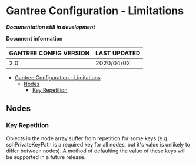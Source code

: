 # Gantree Configuration - Limitations

**_Documentation still in development_**

**Document information**

| GANTREE CONFIG VERSION | LAST UPDATED |
| ---------------------- | ------------ |
| 2.0                    | 2020/04/02   |

- [Gantree Configuration - Limitations](#gantree-configuration---limitations)
  - [Nodes](#nodes)
    - [Key Repetition](#key-repetition)

## Nodes

### Key Repetition

Objects in the node array suffer from repetition for some keys (e.g. sshPrivateKeyPath is a required key for all nodes, but it's value is unlikely to differ between nodes). A method of defaulting the value of these keys will be supported in a future release.
